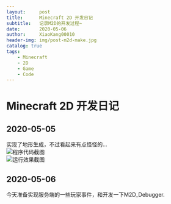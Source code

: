 ```yaml
---
layout:     post
title:      Minecraft 2D 开发日记
subtitle:   记录M2D的开发过程~
date:       2020-05-06
author:     XiaoKang00010
header-img: img/post-m2d-make.jpg
catalog: true
tags:
    - Minecraft
    - 2D
    - Game
    - Code
---
```

# Minecraft 2D 开发日记

## 2020-05-05

实现了地形生成，不过看起来有点怪怪的...<br>
![程序代码截图](https://www.00010.ml/fileserv/mc2d/20200505_code.jpg)<br>
![运行效果截图](https://www.00010.ml/fileserv/mc2d/20200505_debug.jpg)<br>

## 2020-05-06

今天准备实现服务端的一些玩家事件，和开发一下M2D_Debugger.
